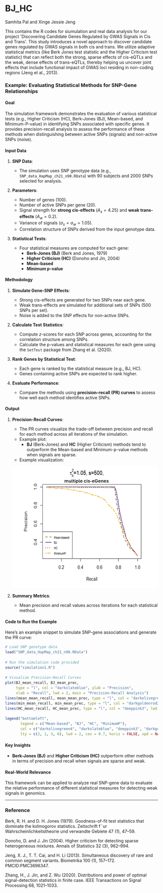 # BJ_HC

Samhita Pal and Xinge Jessie Jeng

This contains the R codes for siumulation and real data analysis for our project 'Discovering Candidate Genes Regulated by GWAS Signals in Cis and Trans'. This study introduces a novel approach to discover candidate genes regulated by GWAS signals in both cis and trans. We utilize adaptive statistical metrics (like Berk Jones test statistic and the Higher Criticism test statistic) that can reflect both the strong, sparse effects of cis-eQTLs and the weak, dense effects of trans-eQTLs, thereby helping us uncover joint effects that include functional impact of GWAS loci residing in non-coding regions (Jeng et al., 2013). 

### **Example: Evaluating Statistical Methods for SNP-Gene Relationships**

#### **Goal**
The simulation framework demonstrates the evaluation of various statistical tests (e.g., Higher Criticism (HC), Berk-Jones (BJ), Mean-based, and Minimum-P-value) in identifying SNPs associated with specific genes. It provides precision-recall analysis to assess the performance of these methods when distinguishing between active SNPs (signals) and non-active SNPs (noise).

#### **Input Data**
1. **SNP Data**:
   - The simulation uses SNP genotype data (e.g., `SNP_data_HapMap_ch21_n90.RData`) with 90 subjects and 2000 SNPs selected for analysis.

2. **Parameters**:
   - Number of genes (100).
   - Number of active SNPs per gene (20).
   - Signal strength for **strong cis-effects** ($A_s = 4.25$) and **weak trans-effects** ($A_w = 0.2$).
   - Variance of signals ($\sigma_s = \sigma_w = 1.05$).
   - Correlation structure of SNPs derived from the input genotype data.

3. **Statistical Tests**:
   - Four statistical measures are computed for each gene: 
     - **Berk-Jones (BJ)** (Berk and Jones, 1979)
     - **Higher Criticism (HC)** (Donoho and Jin, 2004)
     - **Mean-based**
     - **Minimum p-value**

#### **Methodology**
1. **Simulate Gene-SNP Effects**:
   - Strong cis-effects are generated for two SNPs near each gene.
   - Weak trans-effects are simulated for additional sets of SNPs (500 SNPs per set).
   - Noise is added to the SNP effects for non-active SNPs.

2. **Calculate Test Statistics**:
   - Compute $z$-scores for each SNP across genes, accounting for the correlation structure among SNPs.
   - Calculate the p-values and statistical measures for each gene using the `SetTest` package from Zhang et al. (2020).

3. **Rank Genes by Statistical Test**:
   - Each gene is ranked by the statistical measure (e.g., BJ, HC).
   - Genes containing active SNPs are expected to rank higher.

4. **Evaluate Performance**:
   - Compare the methods using **precision-recall (PR) curves** to assess how well each method identifies active SNPs.

#### **Output**
1. **Precision-Recall Curves**:
   - The PR curves visualize the trade-off between precision and recall for each method across all iterations of the simulation.
   - Example plot: 
     - **BJ** (Berk-Jones) and **HC** (Higher Criticism) methods tend to outperform the Mean-based and Minimum-p-value methods when signals are sparse.
   - Example visualization:

   ![PR Curves](PRcurve.png) 

2. **Summary Metrics**:
   - Mean precision and recall values across iterations for each statistical method.

#### **Code to Run the Example**
Here’s an example snippet to simulate SNP-gene associations and generate the PR curve:
```R
# Load SNP genotype data
load("SNP_data_HapMap_ch21_n90.RData")

# Run the simulation code provided
source("simulation1.R")

# Visualize Precision-Recall Curves
plot(BJ_mean_recall, BJ_mean_prec, 
     type = "l", col = "darkslateblue", ylab = "Precision", 
     xlab = "Recall", lwd = 2, main = "Precision-Recall Analysis")
lines(mean_mean_recall, mean_mean_prec, type = "l", col = "darkolivegreen4", lwd = 2, lty = 2)
lines(min_mean_recall, min_mean_prec, type = "l", col = "darkgoldenrod2", lwd = 2, lty = 6)
lines(HC_mean_recall, HC_mean_prec, type = "l", col = "deeppink3", lwd = 2, lty = 3)

legend("bottomleft", 
       legend = c("Mean-based", "BJ", "HC", "MinimumP"), 
       col = c("darkolivegreen4", "darkslateblue", "deeppink3", "darkgoldenrod2"),
       lty = c(2, 1, 3, 6), lwd = 2, cex = 0.7, horiz = FALSE, xpd = NA)
```

#### **Key Insights**
- **Berk-Jones (BJ)** and **Higher Criticism (HC)** outperform other methods in terms of precision and recall when signals are sparse and weak.

#### **Real-World Relevance**
This framework can be applied to analyze real SNP-gene data to evaluate the relative performance of different statistical measures for detecting weak signals in genomics.

---
### Reference

Berk, R. H. and D. H. Jones (1979). Goodness-of-fit test statistics that dominate the
kolmogorov statistics. Zeitschrift f¨ur Wahrscheinlichkeitstheorie und verwandte Gebiete 47 (1), 47–59.

Donoho, D. and J. Jin (2004). Higher criticism for detecting sparse heterogeneous mixtures.
Annals of Statistics 32 (3), 962–994.

Jeng, X. J., T. T. Cai, and H. Li (2013). Simultaneous discovery of rare and common segment
variants. Biometrika 100 (1), 157–172. PMCID:PMC3696347.

Zhang, H., J. Jin, and Z. Wu (2020). Distributions and power of optimal signal-detection
statistics in finite case. IEEE Transactions on Signal Processing 68, 1021–1033.
